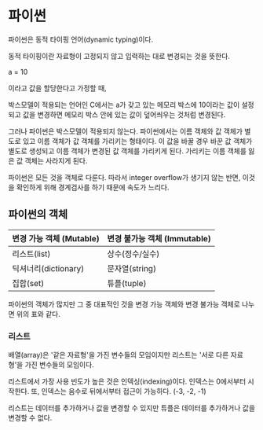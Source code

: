# 파이썬

파이썬은 동적 타이핑 언어(dynamic typing)이다.

동적 타이핑이란 자료형이 고정되지 않고 입력하는 대로 변경되는 것을 뜻한다.



a = 10



이라고 값을 할당한다고 가정할 때,

박스모델이 적용되는 언어인 C에서는 a가 갖고 있는 메모리 박스에 10이라는 값이 설정되고 값을 변경하면 메모리 박스 안에 있는 값이 덮어씌우는 것처럼 변경된다.



그러나 파이썬은 박스모델이 적용되지 않는다. 파이썬에서는 이름 객체와 값 객체가 별도로 있고 이름 객체가 값 객체를 가리키는 형태이다. 이 값을 바꿀 경우 바꾼 값 객체가 별도로 생성되고 이름 객체가 변경된 값 객체를 가리키게 된다. 가리키는 이름 객체를 잃은 값 객체는 사라지게 된다.



파이썬은 모든 것을 객체로 다룬다. 따라서 integer overflow가 생기지 않는 반면, 이것을 확인하게 위해 경계검사를 하기 때문에 속도가 느리다.



## 파이썬의 객체

| 변경 가능 객체 (Mutable) | 변경 불가능 객체 (Immutable) |
| ------------------------ | ---------------------------- |
| 리스트(list)             | 상수(정수/실수)              |
| 딕셔너리(dictionary)     | 문자열(string)               |
| 집합(set)                | 튜플(tuple)                  |

파이썬의 객체가 많지만 그 중 대표적인 것을 변경 가능 객체와 변경 불가능 객체로 나누면 위의 표와 같다.



### 리스트

배열(array)은 '같은 자료형'을 가진 변수들의 모임이지만 리스트는 '서로 다른 자료형'을 가진 변수들의 모임이다.

리스트에서 가장 사용 빈도가 높은 것은 인덱싱(indexing)이다. 인덱스는 0에서부터 시작한다. 또, 인덱스는 음수로 뒤에서부터 접근이 가능하다. (-3, -2, -1)

리스트는 데이터를 추가하거나 값을 변경할 수 있지만 튜플은 데이터를 추가하거나 값을 변경할 수 없다.
